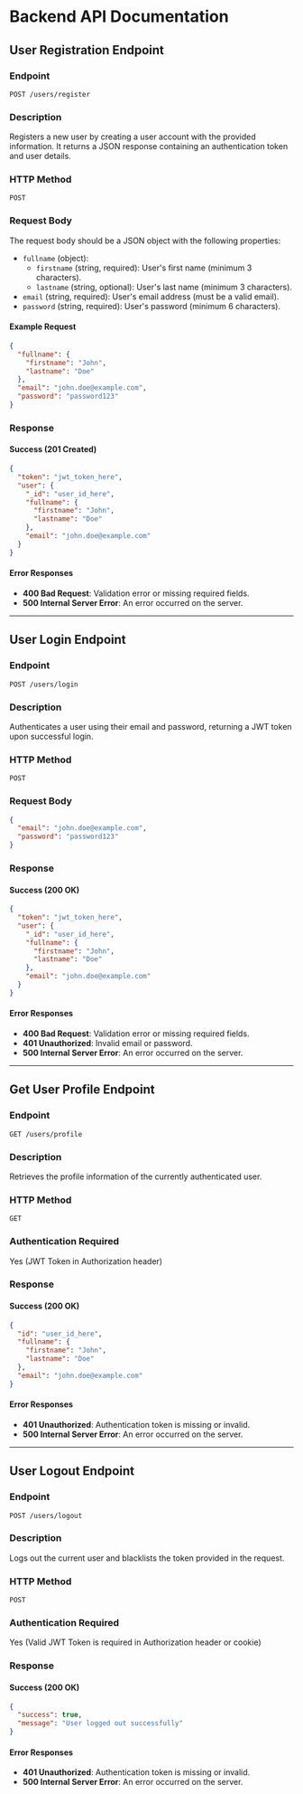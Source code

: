 # Backend API Documentation

## User Registration Endpoint

### Endpoint
`POST /users/register`

### Description
Registers a new user by creating a user account with the provided information. It returns a JSON response containing an authentication token and user details.

### HTTP Method
`POST`

### Request Body
The request body should be a JSON object with the following properties:
- `fullname` (object):
  - `firstname` (string, required): User's first name (minimum 3 characters).
  - `lastname` (string, optional): User's last name (minimum 3 characters).
- `email` (string, required): User's email address (must be a valid email).
- `password` (string, required): User's password (minimum 6 characters).

#### Example Request
```json
{
  "fullname": {
    "firstname": "John",
    "lastname": "Doe"
  },
  "email": "john.doe@example.com",
  "password": "password123"
}
```

### Response
#### Success (201 Created)
```json
{
  "token": "jwt_token_here",
  "user": {
    "_id": "user_id_here",
    "fullname": {
      "firstname": "John",
      "lastname": "Doe"
    },
    "email": "john.doe@example.com"
  }
}
```

#### Error Responses
- **400 Bad Request**: Validation error or missing required fields.
- **500 Internal Server Error**: An error occurred on the server.

---

## User Login Endpoint

### Endpoint
`POST /users/login`

### Description
Authenticates a user using their email and password, returning a JWT token upon successful login.

### HTTP Method
`POST`

### Request Body
```json
{
  "email": "john.doe@example.com",
  "password": "password123"
}
```

### Response
#### Success (200 OK)
```json
{
  "token": "jwt_token_here",
  "user": {
    "_id": "user_id_here",
    "fullname": {
      "firstname": "John",
      "lastname": "Doe"
    },
    "email": "john.doe@example.com"
  }
}
```

#### Error Responses
- **400 Bad Request**: Validation error or missing required fields.
- **401 Unauthorized**: Invalid email or password.
- **500 Internal Server Error**: An error occurred on the server.

---

## Get User Profile Endpoint

### Endpoint
`GET /users/profile`

### Description
Retrieves the profile information of the currently authenticated user.

### HTTP Method
`GET`

### Authentication Required
Yes (JWT Token in Authorization header)

### Response
#### Success (200 OK)
```json
{
  "id": "user_id_here",
  "fullname": {
    "firstname": "John",
    "lastname": "Doe"
  },
  "email": "john.doe@example.com"
}
```

#### Error Responses
- **401 Unauthorized**: Authentication token is missing or invalid.
- **500 Internal Server Error**: An error occurred on the server.

---

## User Logout Endpoint

### Endpoint
`POST /users/logout`

### Description
Logs out the current user and blacklists the token provided in the request.

### HTTP Method
`POST`

### Authentication Required
Yes (Valid JWT Token is required in Authorization header or cookie)

### Response
#### Success (200 OK)
```json
{
  "success": true,
  "message": "User logged out successfully"
}
```

#### Error Responses
- **401 Unauthorized**: Authentication token is missing or invalid.
- **500 Internal Server Error**: An error occurred on the server.


